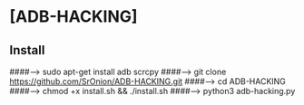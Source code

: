 # [ADB-HACKING]

## Install
####--> sudo apt-get install adb scrcpy 
####--> git clone https://github.com/SrOnion/ADB-HACKING.git
####--> cd ADB-HACKING
####--> chmod +x install.sh && ./install.sh
####--> python3 adb-hacking.py
